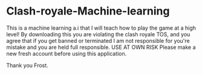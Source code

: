 # Clash-royale-Machine-learning
This is a machine learning a.i that I will teach how to play the game at a high level!
By downloading this you are violating the clash royale TOS, and you agree that if you get banned or terminated I am not responsible for you're mistake and you are held full responsible.
USE AT OWN RISK
Please make a new fresh account before using this application.

Thank you
Frost.
